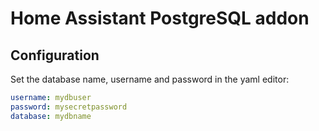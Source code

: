 # Home Assistant PostgreSQL addon

## Configuration

Set the database name, username and password  in the yaml editor:

```yml
username: mydbuser
password: mysecretpassword
database: mydbname
```
